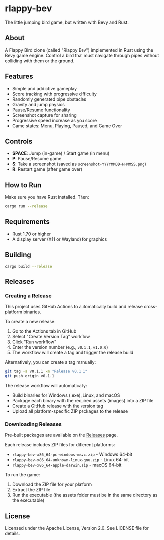 # rlappy-bev
The little jumping bird game, but written with Bevy and Rust.

## About
A Flappy Bird clone (called "Rlappy Bev") implemented in Rust using the Bevy game engine. Control a bird that must navigate through pipes without colliding with them or the ground.

## Features
- Simple and addictive gameplay
- Score tracking with progressive difficulty
- Randomly generated pipe obstacles
- Gravity and jump physics
- Pause/Resume functionality
- Screenshot capture for sharing
- Progressive speed increase as you score
- Game states: Menu, Playing, Paused, and Game Over

## Controls
- **SPACE**: Jump (in-game) / Start game (in menu)
- **P**: Pause/Resume game
- **S**: Take a screenshot (saved as `screenshot-YYYYMMDD-HHMMSS.png`)
- **R**: Restart game (after game over)

## How to Run
Make sure you have Rust installed. Then:

```bash
cargo run --release
```

## Requirements
- Rust 1.70 or higher
- A display server (X11 or Wayland) for graphics

## Building
```bash
cargo build --release
```

## Releases

### Creating a Release
This project uses GitHub Actions to automatically build and release cross-platform binaries.

To create a new release:
1. Go to the Actions tab in GitHub
2. Select "Create Version Tag" workflow
3. Click "Run workflow"
4. Enter the version number (e.g., `v0.1.1`, `v1.0.0`)
5. The workflow will create a tag and trigger the release build

Alternatively, you can create a tag manually:
```bash
git tag -a v0.1.1 -m "Release v0.1.1"
git push origin v0.1.1
```

The release workflow will automatically:
- Build binaries for Windows (.exe), Linux, and macOS
- Package each binary with the required assets (images) into a ZIP file
- Create a GitHub release with the version tag
- Upload all platform-specific ZIP packages to the release

### Downloading Releases
Pre-built packages are available on the [Releases](https://github.com/TaQuangKhoi/rlappy-bev/releases) page.

Each release includes ZIP files for different platforms:
- `rlappy-bev-x86_64-pc-windows-msvc.zip` - Windows 64-bit
- `rlappy-bev-x86_64-unknown-linux-gnu.zip` - Linux 64-bit
- `rlappy-bev-x86_64-apple-darwin.zip` - macOS 64-bit

To run the game:
1. Download the ZIP file for your platform
2. Extract the ZIP file
3. Run the executable (the assets folder must be in the same directory as the executable)

## License
Licensed under the Apache License, Version 2.0. See LICENSE file for details.
